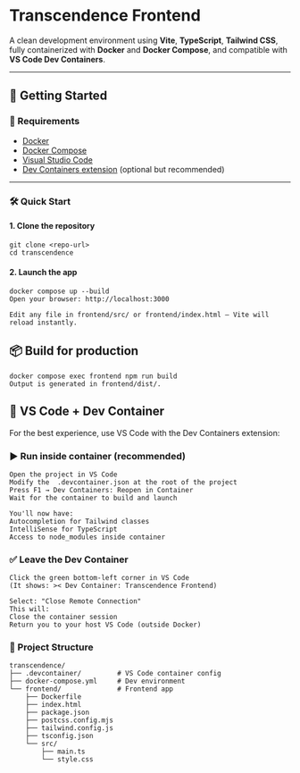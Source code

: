 # Transcendence Frontend

A clean development environment using **Vite**, **TypeScript**, **Tailwind CSS**, fully containerized with **Docker** and **Docker Compose**, and compatible with **VS Code Dev Containers**.

---

## 🚀 Getting Started

### 🐳 Requirements

- [Docker](https://docs.docker.com/get-docker/)
- [Docker Compose](https://docs.docker.com/compose/)
- [Visual Studio Code](https://code.visualstudio.com/)
- [Dev Containers extension](https://marketplace.visualstudio.com/items?itemName=ms-vscode-remote.remote-containers) (optional but recommended)

---

### 🛠️ Quick Start

#### 1. Clone the repository

    git clone <repo-url>
    cd transcendence

#### 2. Launch the app

    docker compose up --build
    Open your browser: http://localhost:3000

    Edit any file in frontend/src/ or frontend/index.html — Vite will reload instantly.


## 📦 Build for production

    docker compose exec frontend npm run build
    Output is generated in frontend/dist/.


## 🧠 VS Code + Dev Container

For the best experience, use VS Code with the Dev Containers extension:

### ▶️ Run inside container (recommended)

    Open the project in VS Code
    Modify the  .devcontainer.json at the root of the project
    Press F1 → Dev Containers: Reopen in Container
    Wait for the container to build and launch

    You'll now have:
    Autocompletion for Tailwind classes
    IntelliSense for TypeScript
    Access to node_modules inside container

### ✅ Leave the Dev Container
    Click the green bottom-left corner in VS Code
    (It shows: >< Dev Container: Transcendence Frontend)

    Select: "Close Remote Connection"
    This will:
    Close the container session
    Return you to your host VS Code (outside Docker)

### 📂 Project Structure

    transcendence/
    ├── .devcontainer/         # VS Code container config
    ├── docker-compose.yml     # Dev environment
    └── frontend/              # Frontend app
        ├── Dockerfile
        ├── index.html
        ├── package.json
        ├── postcss.config.mjs
        ├── tailwind.config.js
        ├── tsconfig.json
        └── src/
            ├── main.ts
            └── style.css
